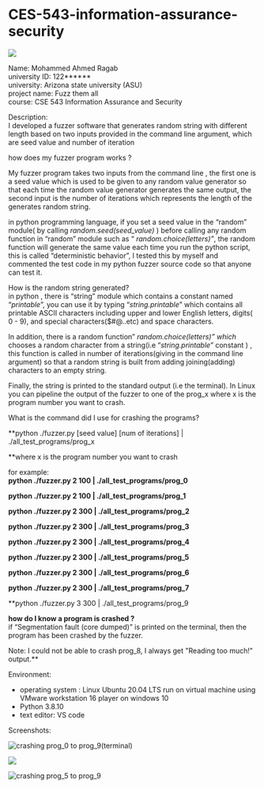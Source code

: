 # CES-543-information-assurance-security
![](media/2d46c7b2b378887118fad415a62b7935.png)

Name: Mohammed Ahmed Ragab  
university ID: 122\*\*\*\*\*\*   
university: Arizona state university (ASU)   
project name: Fuzz them all  
course: CSE 543 Information Assurance and Security  
  
  
Description:  
I developed a fuzzer software that generates random string with different length based on two inputs provided in the command line argument, which are seed value and number of iteration

how does my fuzzer program works ?  
  
My fuzzer program takes two inputs from the command line , the first one is a seed value which is used to be given to any random value generator so that each time the random value generator generates the same output, the second input is the number of iterations which represents the length of the generates random string.  
  
in python programming language, if you set a seed value in the “random” module( by calling *random.seed(seed_value)* ) before calling any random function in “random” module such as “ *random.choice(letters)”*, the random function will generate the same value each time you run the python script, this is called “deterministic behavior”, I tested this by myself and commented the test code in my python fuzzer source code so that anyone can test it.  
  
How is the random string generated?  
 in python , there is “string” module which contains a constant named “*printable*”, you can use it by typing “*string.printable*” which contains all printable ASCII characters including upper and lower English letters, digits( 0 - 9), and special characters(\$\#@..etc) and space characters.

In addition, there is a random function” *random.choice(letters)”* *which* chooses a random character from a string(i.e “*string.printable*” constant ) , this function is called in number of iterations(giving in the command line argument) so that a random string is built from adding joining(adding) characters to an empty string.

Finally, the string is printed to the standard output (i.e the terminal). In Linux you can pipeline the output of the fuzzer to one of the prog_x where x is the program number you want to crash.  
  
What is the command did I use for crashing the programs?

**python ./fuzzer.py [seed value] [num of iterations] \| ./all_test_programs/prog_x  
  
**where x is the program number you want to crash  
  
for example:  
**python ./fuzzer.py 2 100 \| ./all_test_programs/prog_0**

**python ./fuzzer.py 2 100 \| ./all_test_programs/prog_1**

**python ./fuzzer.py 2 300 \| ./all_test_programs/prog_2**

**python ./fuzzer.py 2 300 \| ./all_test_programs/prog_3**

**python ./fuzzer.py 2 300 \| ./all_test_programs/prog_4**

**python ./fuzzer.py 2 300 \| ./all_test_programs/prog_5**

**python ./fuzzer.py 2 300 \| ./all_test_programs/prog_6**

**python ./fuzzer.py 2 300 \| ./all_test_programs/prog_7**

**python ./fuzzer.py 3 300 \| ./all_test_programs/prog_9  
  
**how do I know a program is crashed ?**  
if “Segmentation fault (core dumped)” is printed on the terminal, then the program has been crashed by the fuzzer.  
  
Note: I could not be able to crash prog_8, I always get "Reading too much!" output.**

Environment:

-   operating system : Linux Ubuntu 20.04 LTS run on virtual machine using VMware workstation 16 player on windows 10
-   Python 3.8.10
-   text editor: VS code

Screenshots:

![crashing prog_0 to prog_9(terminal)](media/d72dcad9b2f0932074a6ffe399346386.jpeg)

![](media/6dcdedd8e185212ff76bcdc8c046ad93.JPG)

![crashing prog_5 to prog_9](media/7fe7cba99e068c9d3d2a02e9c221eb6c.jpeg)
